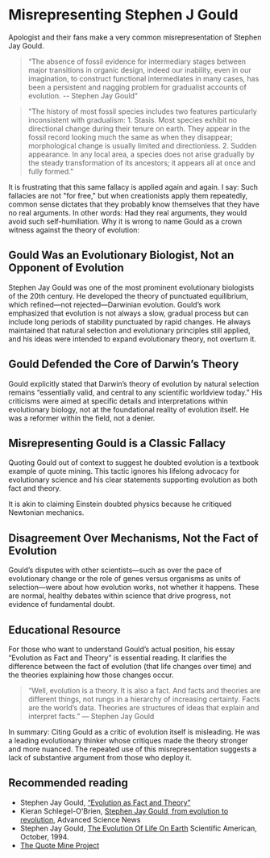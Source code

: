 # Misrepresenting Stephen J Gould

Apologist and their fans make a very common misrepresentation of Stephen Jay Gould. 

> “The absence of fossil evidence for intermediary stages between major transitions in organic design, indeed our inability, even in our imagination, to construct functional intermediates in many cases, has been a persistent and nagging problem for gradualist accounts of evolution. -- Stephen Jay Gould”

> "The history of most fossil species includes two features particularly inconsistent with gradualism: 1. Stasis. Most species exhibit no directional change during their tenure on earth. They appear in the fossil record looking much the same as when they disappear; morphological change is usually limited and directionless. 2. Sudden appearance. In any local area, a species does not arise gradually by the steady transformation of its ancestors; it appears all at once and fully formed." 

It is frustrating that this same fallacy is applied again and again. I say: Such fallacies are not "for free," but when creationists apply them repeatedly, common sense dictates that they probably know themselves that they have no real arguments. In other words: Had they real arguments, they would avoid such self-humiliation. Why it is wrong to name Gould as a crown witness against the theory of evolution:

## Gould Was an Evolutionary Biologist, Not an Opponent of Evolution
Stephen Jay Gould was one of the most prominent evolutionary biologists of the 20th century. He developed the theory of punctuated equilibrium, which refined—not rejected—Darwinian evolution. Gould’s work emphasized that evolution is not always a slow, gradual process but can include long periods of stability punctuated by rapid changes. He always maintained that natural selection and evolutionary principles still applied, and his ideas were intended to expand evolutionary theory, not overturn it.

## Gould Defended the Core of Darwin’s Theory
Gould explicitly stated that Darwin’s theory of evolution by natural selection remains “essentially valid, and central to any scientific worldview today.” His criticisms were aimed at specific details and interpretations within evolutionary biology, not at the foundational reality of evolution itself. He was a reformer within the field, not a denier.

## Misrepresenting Gould is a Classic Fallacy
Quoting Gould out of context to suggest he doubted evolution is a textbook example of quote mining. This tactic ignores his lifelong advocacy for evolutionary science and his clear statements supporting evolution as both fact and theory.

It is akin to claiming Einstein doubted physics because he critiqued Newtonian mechanics.

## Disagreement Over Mechanisms, Not the Fact of Evolution
Gould’s disputes with other scientists—such as over the pace of evolutionary change or the role of genes versus organisms as units of selection—were about how evolution works, not whether it happens. These are normal, healthy debates within science that drive progress, not evidence of fundamental doubt.

## Educational Resource
For those who want to understand Gould’s actual position, his essay “Evolution as Fact and Theory” is essential reading. It clarifies the difference between the fact of evolution (that life changes over time) and the theories explaining how those changes occur.

> “Well, evolution is a theory. It is also a fact. And facts and theories are different things, not rungs in a hierarchy of increasing certainty. Facts are the world’s data. Theories are structures of ideas that explain and interpret facts.” — Stephen Jay Gould

In summary: Citing Gould as a critic of evolution itself is misleading. He was a leading evolutionary thinker whose critiques made the theory stronger and more nuanced. The repeated use of this misrepresentation suggests a lack of substantive argument from those who deploy it.

## Recommended reading

* Stephen Jay Gould, [“Evolution as Fact and Theory”](https://wise.fau.edu/~tunick/courses/knowing/gould_fact-and-theory.html)
* Kieran Schlegel-O'Brien, [Stephen Jay Gould, from evolution to revolution](https://www.advancedsciencenews.com/stephen-jay-gould-from-evolution-to-revolution/), Advanced Science News
* Stephen Jay Gould, [The Evolution Of Life On Earth](http://brembs.net/gould.html) Scientific American, October, 1994.
* [The Quote Mine Project](https://www.talkorigins.org/faqs/quotes/mine/part3.html)